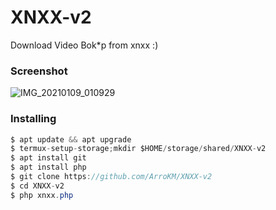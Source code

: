 # XNXX-v2

Download Video Bok*p from xnxx :)

<h3>Screenshot</h3>

![IMG_20210109_010929](https://user-images.githubusercontent.com/46747652/104049662-e97de700-5217-11eb-879d-da4f2419e55a.jpg)

<h3>Installing</h3>

```java
$ apt update && apt upgrade
$ termux-setup-storage;mkdir $HOME/storage/shared/XNXX-v2
$ apt install git
$ apt install php
$ git clone https://github.com/ArroKM/XNXX-v2
$ cd XNXX-v2
$ php xnxx.php
```
